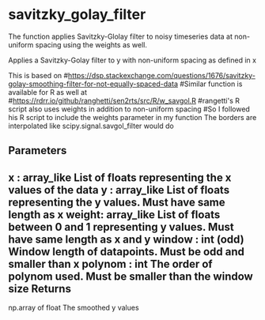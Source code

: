 # savitzky_golay_filter
The function applies Savitzky-Glolay filter to noisy timeseries data at non-uniform spacing using the weights as well.

Applies a Savitzky-Golay filter to y with non-uniform spacing
as defined in x

This is based on 
#https://dsp.stackexchange.com/questions/1676/savitzky-golay-smoothing-filter-for-not-equally-spaced-data
#Similar function is available for R as well at
#https://rdrr.io/github/ranghetti/sen2rts/src/R/w_savgol.R
#rangetti's R script also uses weights in addition to non-uniform spacing
#So I followed his R script to include the weights parameter in my function
The borders are interpolated like scipy.signal.savgol_filter would do

Parameters
----------
x : array_like
	List of floats representing the x values of the data
y : array_like
	List of floats representing the y values. Must have same length
	as x
weight: array_like 
	List of floats between 0 and 1 representing y values. Must have 
	same length as x and y
window : int (odd)
	Window length of datapoints. Must be odd and smaller than x
polynom : int
	The order of polynom used. Must be smaller than the window size
Returns
-------
np.array of float
	The smoothed y values
